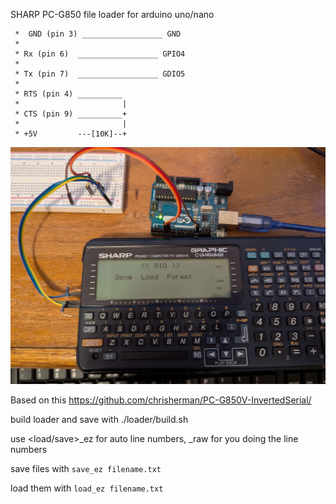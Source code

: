 
SHARP PC-G850 file loader for arduino uno/nano

```
 *  GND (pin 3) __________________ GND
 * 
 * Rx (pin 6)  __________________ GPIO4
 * 
 * Tx (pin 7)  __________________ GDIO5
 * 
 * RTS (pin 4) __________
 *                       |
 * CTS (pin 9) __________+
 *                       |
 * +5V         ---[10K]--+
 ```

 ![sitting on my desk](image.png)


Based on this https://github.com/chrisherman/PC-G850V-InvertedSerial/

build loader and save with ./loader/build.sh

use <load/save>_ez for auto line numbers, _raw for you doing the line numbers

save files with `save_ez filename.txt`

load them with `load_ez filename.txt`